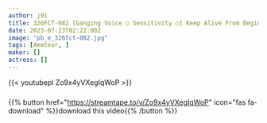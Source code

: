 ```yaml
---
author: j91
title: 326FCT-082 [Ganging Voice ○ Sensitivity ○] Keep Alive From Beginning To End! ! Sensitive Echiechi Constitution, Private Gonzo Outflow Of Active J Voice Actor! !
date: 2023-07-23T02:22:00Z
image: "pb_e_326fct-082.jpg"
tags: [Amateur, ]
maker: []
actress: []
---
```



{{< youtubepl Zo9x4yVXegIqWoP >}}
###

{{% button href="https://streamtape.to/v/Zo9x4yVXegIqWoP" icon="fas fa-download" %}}download this video{{% /button %}}

